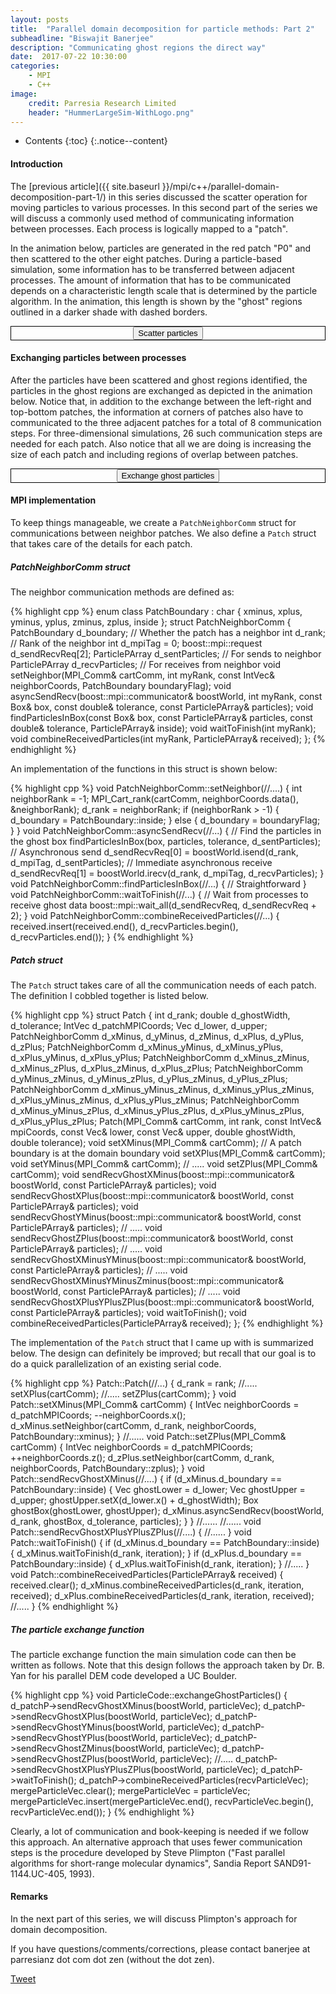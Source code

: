 ```yaml
---
layout: posts
title:  "Parallel domain decomposition for particle methods: Part 2"
subheadline: "Biswajit Banerjee"
description: "Communicating ghost regions the direct way"
date:  2017-07-22 10:30:00
categories:
    - MPI
    - C++
image:
    credit: Parresia Research Limited
    header: "HummerLargeSim-WithLogo.png"
---
```


- Contents
{:toc}
{:.notice--content}

#### Introduction ####
The [previous article]({{ site.baseurl }}/mpi/c++/parallel-domain-decomposition-part-1/) in this series
discussed the scatter operation for moving particles to various processes.  In this second part
of the series we will discuss a commonly used method of communicating information between
processes.  Each process is logically mapped to a "patch".

In the animation below, particles are generated in the red patch "P0" and then scattered
to the other eight patches.  During a particle-based simulation, some information has to
be transferred between adjacent processes.  The amount of information that has to be
communicated depends on a characteristic length scale that is determined by the particle
algorithm.  In the animation, this length is shown by the "ghost" regions outlined in
a darker shade with dashed borders.

<div align="center" style="border:1px solid black">
<div>
  <input name="restartScatter" type="button" value="Scatter particles" onclick="particleScatterGhost.restartAnimation()" />
</div>
<div>
  <canvas id="particle-scatter-ghost" height="500" width="500"></canvas>
</div>
</div>
<p/>

#### Exchanging particles between processes ####
After the particles have been scattered and ghost regions identified, the particles in
the ghost regions are exchanged as depicted in the animation below.  Notice that, in
addition to the exchange between the left-right and top-bottom patches, the information
at corners of patches also have to communicated to the three adjacent patches for a total
of 8 communication steps. For three-dimensional simulations, 26 such communication steps
are needed for each patch. Also notice that all we are doing is increasing the size of
each patch and including regions of overlap between patches.

<div align="center" style="border:1px solid black">
<div>
  <input name="restartExchange" type="button" value="Exchange ghost particles" onclick="particleExchange.restartAnimation()" />
</div>
<div>
  <canvas id="particle-exchange-ghost" height="500" width="500"></canvas>
</div>
</div>
<p/>

#### MPI implementation ####
To keep things manageable, we create a `PatchNeighborComm` struct for communications
between neighbor patches. We also define a `Patch` struct that takes care of the details for each patch.

##### PatchNeighborComm struct #####
The neighbor communication methods are defined as:

{% highlight cpp %}
enum class PatchBoundary : char {
  xminus, xplus, yminus, yplus, zminus, zplus, inside
};
struct PatchNeighborComm {
  PatchBoundary d_boundary;   // Whether the patch has a neighbor
  int d_rank;                 // Rank of the neighbor
  int d_mpiTag = 0;
  boost::mpi::request d_sendRecvReq[2];
  ParticlePArray d_sentParticles; // For sends to neighbor
  ParticlePArray d_recvParticles; // For receives from neighbor
  void setNeighbor(MPI_Comm& cartComm, int myRank,
                   const IntVec& neighborCoords,
                   PatchBoundary boundaryFlag);
  void asyncSendRecv(boost::mpi::communicator& boostWorld,
                     int myRank, const Box& box, const double& tolerance,
                     const ParticlePArray& particles);
  void findParticlesInBox(const Box& box,
                          const ParticlePArray& particles,
                          const double& tolerance,
                          ParticlePArray& inside);
  void waitToFinish(int myRank);
  void combineReceivedParticles(int myRank, ParticlePArray& received);
};
{% endhighlight %}

An implementation of the functions in this struct is shown below:

{% highlight cpp %}
void PatchNeighborComm::setNeighbor(//....) {
  int neighborRank = -1;
  MPI_Cart_rank(cartComm, neighborCoords.data(), &neighborRank);
  d_rank = neighborRank;
  if (neighborRank > -1) {
    d_boundary = PatchBoundary::inside;
  } else {
    d_boundary = boundaryFlag;
  }
}
void PatchNeighborComm::asyncSendRecv(//...) {
  // Find the particles in the ghost box
  findParticlesInBox(box, particles, tolerance, d_sentParticles);
  // Asynchronous send
  d_sendRecvReq[0] = boostWorld.isend(d_rank, d_mpiTag, d_sentParticles);
  // Immediate asynchronous receive
  d_sendRecvReq[1] = boostWorld.irecv(d_rank, d_mpiTag, d_recvParticles);
}
void PatchNeighborComm::findParticlesInBox(//...) { // Straightforward }
void PatchNeighborComm::waitToFinish(//...) {
  // Wait from processes to receive ghost data
  boost::mpi::wait_all(d_sendRecvReq, d_sendRecvReq + 2);
}
void PatchNeighborComm::combineReceivedParticles(//...) {
  received.insert(received.end(), d_recvParticles.begin(), d_recvParticles.end());
}
{% endhighlight %}


##### Patch struct #####
The `Patch` struct takes care of all the communication needs of each patch.  The
definition I cobbled together is listed below.

{% highlight cpp %}
struct Patch {
  int d_rank;
  double d_ghostWidth, d_tolerance;
  IntVec d_patchMPICoords;
  Vec d_lower, d_upper;
  PatchNeighborComm d_xMinus, d_yMinus, d_zMinus, d_xPlus, d_yPlus, d_zPlus;
  PatchNeighborComm d_xMinus_yMinus, d_xMinus_yPlus, d_xPlus_yMinus, d_xPlus_yPlus;
  PatchNeighborComm d_xMinus_zMinus, d_xMinus_zPlus, d_xPlus_zMinus, d_xPlus_zPlus;
  PatchNeighborComm d_yMinus_zMinus, d_yMinus_zPlus, d_yPlus_zMinus, d_yPlus_zPlus;
  PatchNeighborComm d_xMinus_yMinus_zMinus, d_xMinus_yPlus_zMinus, d_xPlus_yMinus_zMinus, d_xPlus_yPlus_zMinus;
  PatchNeighborComm d_xMinus_yMinus_zPlus, d_xMinus_yPlus_zPlus, d_xPlus_yMinus_zPlus, d_xPlus_yPlus_zPlus;
  Patch(MPI_Comm& cartComm,
        int rank, const IntVec& mpiCoords, const Vec& lower, const Vec& upper,
        double ghostWidth, double tolerance);
  void setXMinus(MPI_Comm& cartComm); // A patch boundary is at the domain boundary
  void setXPlus(MPI_Comm& cartComm);
  void setYMinus(MPI_Comm& cartComm);
  // .....
  void setZPlus(MPI_Comm& cartComm);
  void sendRecvGhostXMinus(boost::mpi::communicator& boostWorld,
                           const ParticlePArray& particles);
  void sendRecvGhostXPlus(boost::mpi::communicator& boostWorld,
                          const ParticlePArray& particles);
  void sendRecvGhostYMinus(boost::mpi::communicator& boostWorld,
                           const ParticlePArray& particles);
  // .....
  void sendRecvGhostZPlus(boost::mpi::communicator& boostWorld,
                          const ParticlePArray& particles);
  // .....
  void sendRecvGhostXMinusYMinus(boost::mpi::communicator& boostWorld,
                                 const ParticlePArray& particles);
  // .....
  void sendRecvGhostXMinusYMinusZminus(boost::mpi::communicator& boostWorld,
                                       const ParticlePArray& particles);
  // .....
  void sendRecvGhostXPlusYPlusZPlus(boost::mpi::communicator& boostWorld,
                                    const ParticlePArray& particles);
  void waitToFinish();
  void combineReceivedParticles(ParticlePArray& received);
};
{% endhighlight %}

The implementation of the `Patch` struct that I came up with is summarized below.
The design can definitely be improved; but recall that our goal is to do a quick
parallelization of an existing serial code.

{% highlight cpp %}
Patch::Patch(//...) {
 d_rank = rank;
 //.....
 setXPlus(cartComm);
 //.....
 setZPlus(cartComm);
}
void Patch::setXMinus(MPI_Comm& cartComm) {
  IntVec neighborCoords = d_patchMPICoords;
  --neighborCoords.x();
  d_xMinus.setNeighbor(cartComm, d_rank, neighborCoords, PatchBoundary::xminus);
}
//......
void Patch::setZPlus(MPI_Comm& cartComm) {
  IntVec neighborCoords = d_patchMPICoords;
  ++neighborCoords.z();
  d_zPlus.setNeighbor(cartComm, d_rank, neighborCoords, PatchBoundary::zplus);
}
void Patch::sendRecvGhostXMinus(//....) {
  if (d_xMinus.d_boundary == PatchBoundary::inside) {
    Vec ghostLower = d_lower;
    Vec ghostUpper = d_upper;
    ghostUpper.setX(d_lower.x() + d_ghostWidth);
    Box ghostBox(ghostLower, ghostUpper);
    d_xMinus.asyncSendRecv(boostWorld, d_rank, ghostBox, d_tolerance, particles);
  }
}
//......
//......
void Patch::sendRecvGhostXPlusYPlusZPlus(//....) {
//......
}
void Patch::waitToFinish() {
  if (d_xMinus.d_boundary == PatchBoundary::inside) {
    d_xMinus.waitToFinish(d_rank, iteration);
  }
  if (d_xPlus.d_boundary == PatchBoundary::inside) {
    d_xPlus.waitToFinish(d_rank, iteration);
  }
  //.....
}
void Patch::combineReceivedParticles(ParticlePArray& received) {
  received.clear();
  d_xMinus.combineReceivedParticles(d_rank, iteration, received);
  d_xPlus.combineReceivedParticles(d_rank, iteration, received);
  //.....
}
{% endhighlight %}
<p/>

##### The particle exchange function #####
The particle exchange function the main simulation code can then be written as follows.
Note that this design follows the approach taken by Dr. B. Yan for his parallel DEM code
developed a UC Boulder.

{% highlight cpp %}
void
ParticleCode::exchangeGhostParticles() {
  d_patchP->sendRecvGhostXMinus(boostWorld, particleVec);
  d_patchP->sendRecvGhostXPlus(boostWorld, particleVec);
  d_patchP->sendRecvGhostYMinus(boostWorld, particleVec);
  d_patchP->sendRecvGhostYPlus(boostWorld, particleVec);
  d_patchP->sendRecvGhostZMinus(boostWorld, particleVec);
  d_patchP->sendRecvGhostZPlus(boostWorld, particleVec);
  //.....
  d_patchP->sendRecvGhostXPlusYPlusZPlus(boostWorld, particleVec);
  d_patchP->waitToFinish();
  d_patchP->combineReceivedParticles(recvParticleVec);
  mergeParticleVec.clear();
  mergeParticleVec = particleVec;
  mergeParticleVec.insert(mergeParticleVec.end(), recvParticleVec.begin(),
                          recvParticleVec.end());
}
{% endhighlight %}

Clearly, a lot of communication and book-keeping is needed if we follow this approach.  An
alternative approach that uses fewer communication steps is the procedure developed by
Steve Plimpton ("Fast parallel algorithms for short-range molecular dynamics", Sandia Report
SAND91-1144.UC-405, 1993).

#### Remarks ####
In the next part of this series, we will discuss Plimpton's approach for domain decomposition.

If you have questions/comments/corrections, please contact banerjee at parresianz dot com dot zen (without the dot zen).


<a class="twitter-share-button" href="https://twitter.com/intent/tweet" data-via="parresianz"> Tweet</a>
<script src="//platform.linkedin.com/in.js" type="text/javascript">
  lang: en_US
</script>
<script type="IN/Share" data-counter="right"></script>

<script src="{{ site.baseurl }}/assets/js/d3.v4.min.js"></script>
<script src="{{ site.baseurl }}/assets/js/colorbrewer.min.js"></script>
<script src="{{ site.baseurl }}/assets/js/particleScatterGhost.js"></script>
<script src="{{ site.baseurl }}/assets/js/particleExchange.js"></script>

